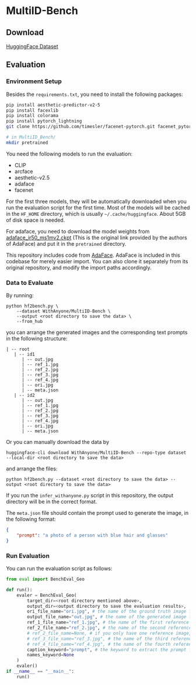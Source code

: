 # MultiID-Bench

## Download

[HuggingFace Dataset](https://huggingface.co/datasets/WithAnyone/MultiID-Bench)

## Evaluation

### Environment Setup

Besides the `requirements.txt`, you need to install the following packages:

```bash
pip install aesthetic-predictor-v2-5 
pip install facexlib
pip install colorama
pip install pytorch_lightning
git clone https://github.com/timesler/facenet-pytorch.git facenet_pytorch

# in MultiID_Bench/
mkdir pretrained
```


You need the following models to run the evaluation:

- CLIP
- arcface
- aesthetic-v2.5
- adaface
- facenet

For the first three models, they will be automatically downloaded when you run the evaluation script for the first time. Most of the models will be cached in the `HF_HOME` directory, which is usually `~/.cache/huggingface`. About 5GB of disk space is needed.

For adaface, you need to download the model weights from [adaface_ir50_ms1mv2.ckpt](https://drive.google.com/file/d/1eUaSHG4pGlIZK7hBkqjyp2fc2epKoBvI/view?usp=sharing) (This is the original link provided by the authors of AdaFace) and put it in the `pretrained` directory.

This repository includes code from [AdaFace](https://github.com/mk-minchul/AdaFace?tab=readme-ov-file). AdaFace is included in this codebase for merely easier import. You can also clone it separately from its original repository, and modify the import paths accordingly.


### Data to Evaluate

By running:
```
python hf2bench.py \
    --dataset WithAnyone/MultiID-Bench \
    --output <root directory to save the data> \
    --from_hub
```
you can arrange the generated images and the corresponding text prompts in the following structure:
```
| -- root
   | -- id1
      | -- out.jpg
      | -- ref_1.jpg
      | -- ref_2.jpg
      | -- ref_3.jpg
      | -- ref_4.jpg
      | -- ori.jpg
      | -- meta.json
   | -- id2
      | -- out.jpg
      | -- ref_1.jpg
      | -- ref_2.jpg
      | -- ref_3.jpg
      | -- ref_4.jpg
      | -- ori.jpg
      | -- meta.json
``` 

Or you can manually download the data by
```
huggingface-cli download WithAnyone/MultiID-Bench --repo-type dataset --local-dir <root directory to save the data>
```
and arrange the files:
```
python hf2bench.py --dataset <root directory to save the data> --output <root directory to save the data>
```

If you run the `infer_withanyone.py` script in this repository, the output directory will be in the correct format.

The `meta.json` file should contain the prompt used to generate the image, in the following format:

```json
{
    "prompt": "a photo of a person with blue hair and glasses"
}
```

### Run Evaluation

You can run the evaluation script as follows:

```python
from eval import BenchEval_Geo

def run():
    evaler = BenchEval_Geo(
        target_dir=<root directory mentioned above>,
        output_dir=<output directory to save the evaluation results>,
        ori_file_name="ori.jpg", # the name of the ground truth image file
        output_file_name="out.jpg", # the name of the generated image file
        ref_1_file_name="ref_1.jpg", # the name of the first reference image file
        ref_2_file_name="ref_2.jpg", # the name of the second reference image file
        # ref_2_file_name=None, # if you only have one reference image, set ref_2_file_name to None
        # ref_3_file_name="ref_3.jpg", # the name of the third reference
        # ref_4_file_name="ref_4.jpg", # the name of the fourth reference,
        caption_keyword="prompt", # the keyword to extract the prompt from meta.json
        names_keyword=None
    )
    evaler()
if __name__ == "__main__":
    run()
```





